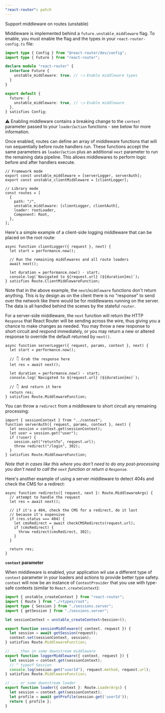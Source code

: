 ```yaml
---
"react-router": patch
---
```


Support middleware on routes (unstable)

Middleware is implemented behind a `future.unstable_middleware` flag. To enable, you must enable the flag and the types in your `react-router-config.ts` file:

```ts
import type { Config } from "@react-router/dev/config";
import type { Future } from "react-router";

declare module "react-router" {
  interface Future {
    unstable_middleware: true; // 👈 Enable middleware types
  }
}

export default {
  future: {
    unstable_middleware: true, // 👈 Enable middleware
  },
} satisfies Config;
```

⚠️ Enabling middleware contains a breaking change to the `context` parameter passed to your `loader`/`action` functions - see below for more information.

Once enabled, routes can define an array of middleware functions that will run sequentially before route handlers run. These functions accept the same parameters as `loader`/`action` plus an additional `next` parameter to run the remaining data pipeline. This allows middlewares to perform logic before and after handlers execute.

```tsx
// Framework mode
export const unstable_middleware = [serverLogger, serverAuth];
export const unstable_clientMiddleware = [clientLogger];

// Library mode
const routes = [
  {
    path: "/",
    unstable_middleware: [clientLogger, clientAuth],
    loader: rootLoader,
    Component: Root,
  },
];
```

Here's a simple example of a client-side logging middleware that can be placed on the root route:

```tsx
async function clientLogger({ request }, next) {
  let start = performance.now();

  // Run the remaining middlewares and all route loaders
  await next();

  let duration = performance.now() - start;
  console.log(`Navigated to ${request.url} (${duration}ms)`);
} satisfies Route.ClientMiddlewareFunction;
```

Note that in the above example, the `next`/`middleware` functions don't return anything. This is by design as on the client there is no "response" to send over the network like there would be for middlewares running on the server. The data is all handled behind the scenes by the stateful `router`.

For a server-side middleware, the `next` function will return the HTTP `Response` that React Router will be sending across the wire, thus giving you a chance to make changes as needed. You may throw a new response to short circuit and respond immediately, or you may return a new or altered response to override the default returned by `next()`.

```tsx
async function serverLogger({ request, params, context }, next) {
  let start = performance.now();

  // 👇 Grab the response here
  let res = await next();

  let duration = performance.now() - start;
  console.log(`Navigated to ${request.url} (${duration}ms)`);

  // 👇 And return it here
  return res;
} satisfies Route.MiddlewareFunction;
```

You can throw a `redirect` from a middleware to short circuit any remaining processing:

```tsx
import { sessionContext } from "../context";
function serverAuth({ request, params, context }, next) {
  let session = context.get(sessionContext);
  let user = session.get("user");
  if (!user) {
    session.set("returnTo", request.url);
    throw redirect("/login", 302);
  }
} satisfies Route.MiddlewareFunction;
```

_Note that in cases like this where you don't need to do any post-processing you don't need to call the `next` function or return a `Response`._

Here's another example of using a server middleware to detect 404s and check the CMS for a redirect:

```tsx
async function redirects({ request, next }: Route.MiddlewareArgs) {
  // attempt to handle the request
  let res = await next();

  // if it's a 404, check the CMS for a redirect, do it last
  // because it's expensive
  if (res.status === 404) {
    let cmsRedirect = await checkCMSRedirects(request.url);
    if (cmsRedirect) {
      throw redirect(cmsRedirect, 302);
    }
  }

  return res;
}
```

**`context` parameter**

When middleware is enabled, your application wil use a different type of `context` parameter in your loaders and actions to provide better type safety. `context` will now be an instance of `ContextProvider` that you use with type-safe contexts (similar to `React.createContext`):

```ts
import { unstable_createContext } from "react-router";
import { Route } from "./+types/root";
import type { Session } from "./sessions.server";
import { getSession } from "./sessions.server";

let sessionContext = unstable_createContext<Session>();

export function sessionMiddleware({ context, request }) {
  let session = await getSession(request);
  context.set(sessionContext, session);
} satisfies Route.MiddlewareFunction;

// ... then in some downstream middleware
export function loggerMiddleware({ context, request }) {
  let session = context.get(sessionContext);
  // ^ typeof Session
  console.log(session.get("userId"), request.method, request.url);
} satisfies Route.MiddlewareFunction;

// ... or some downstream loader
export function loader({ context }: Route.LoaderArgs) {
  let session = context.get(sessionContext);
  let profile = await getProfile(session.get('userId'));
  return { profile };
}
```
